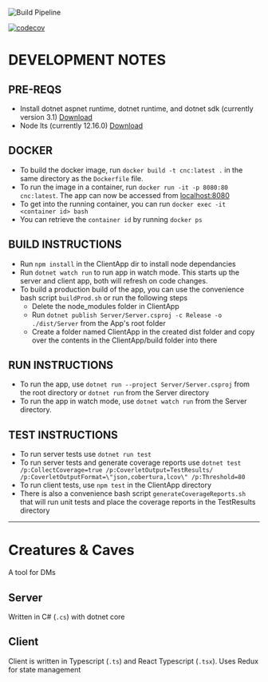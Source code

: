 ![Build Pipeline](https://github.com/ansh-projects/CreaturesNCaves/workflows/Build%20Pipeline/badge.svg)

[![codecov](https://codecov.io/gh/ansh-projects/CreaturesNCaves/branch/master/graph/badge.svg)](https://codecov.io/gh/ansh-projects/CreaturesNCaves)

# DEVELOPMENT NOTES
## PRE-REQS
* Install dotnet aspnet runtime, dotnet runtime, and dotnet sdk (currently version 3.1) [Download](https://dotnet.microsoft.com/download)
* Node lts (currently 12.16.0) [Download](https://nodejs.org/en/download/)

## DOCKER
* To build the docker image, run ```docker build -t cnc:latest .``` in the same directory as the `Dockerfile` file.
* To run the image in a container, run ```docker run -it -p 8080:80 cnc:latest```. The app can now be accessed from [localhost:8080](http://localhost:8080)
* To get into the running container, you can run ```docker exec -it <container id> bash```
* You can retrieve the `container id` by running ```docker ps```

## BUILD INSTRUCTIONS
* Run ```npm install``` in the ClientApp dir to install node dependancies
* Run ```dotnet watch run``` to run app in watch mode. This starts up the server and client app, both will refresh on code changes.
* To build a production build of the app, you can use the convenience bash script ```buildProd.sh``` or run the following steps
    * Delete the node_modules folder in ClientApp
    * Run ```dotnet publish Server/Server.csproj -c Release -o ./dist/Server``` from the App's root folder
    * Create a folder named ClientApp in the created dist folder and copy over the contents in the ClientApp/build folder into there

## RUN INSTRUCTIONS
* To run the app, use ```dotnet run --project Server/Server.csproj``` from the root directory or ```dotnet run``` from the Server directory
* To run the app in watch mode, use ```dotnet watch run``` from the Server directory.

## TEST INSTRUCTIONS
* To run server tests use ```dotnet run test```
* To run server tests and generate coverage reports use ```dotnet test /p:CollectCoverage=true /p:CoverletOutput=TestResults/ /p:CoverletOutputFormat=\"json,cobertura,lcov\" /p:Threshold=80```
* To run client tests, use ```npm test``` in the ClientApp directory
* There is also a convenience bash script ```generateCoverageReports.sh``` that will run unit tests and place the coverage reports in the TestResults directory

---

# Creatures & Caves
A tool for DMs

## Server
Written in C# (```.cs```) with dotnet core

## Client
Client is written in Typescript (```.ts```) and React Typescript (```.tsx```). Uses Redux for state management
